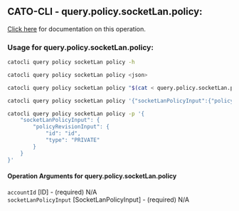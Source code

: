 
## CATO-CLI - query.policy.socketLan.policy:
[Click here](https://api.catonetworks.com/documentation/#query-query.policy.socketLan.policy) for documentation on this operation.

### Usage for query.policy.socketLan.policy:

```bash
catocli query policy socketLan policy -h

catocli query policy socketLan policy <json>

catocli query policy socketLan policy "$(cat < query.policy.socketLan.policy.json)"

catocli query policy socketLan policy '{"socketLanPolicyInput":{"policyRevisionInput":{"id":"id","type":"PRIVATE"}}}'

catocli query policy socketLan policy -p '{
    "socketLanPolicyInput": {
        "policyRevisionInput": {
            "id": "id",
            "type": "PRIVATE"
        }
    }
}'
```

#### Operation Arguments for query.policy.socketLan.policy ####

`accountId` [ID] - (required) N/A    
`socketLanPolicyInput` [SocketLanPolicyInput] - (required) N/A    
